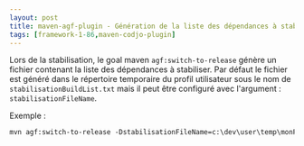 ```yaml
---
layout: post
title: maven-agf-plugin - Génération de la liste des dépendances à stabiliser
tags: [framework-1-86,maven-codjo-plugin]
---
```

Lors de la stabilisation, le goal maven ```agf:switch-to-release``` génère un fichier contenant la liste des dépendances à stabiliser.
Par défaut le fichier est généré dans le répertoire temporaire du profil utilisateur sous le nom de ```stabilisationBuildList.txt``` mais il peut être configuré avec l'argument : ```stabilisationFileName```.

Exemple : 
```xml
mvn agf:switch-to-release -DstabilisationFileName=c:\dev\user\temp\monFichier.txt
```